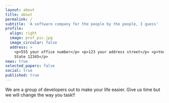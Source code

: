 ```yaml
---
layout: about
title: about
permalink: /
subtitle: 'A software company for the people by the people, I guess'
profile:
  align: right
  image: prof_pic.jpg
  image_circular: false
  address: >
    <p>555 your office number</p> <p>123 your address street</p> <p>Your City,
    State 12345</p>
news: true
selected_papers: false
social: true
published: true
---
```


We are a group of developers out to make your life easier.  Give us time but we will change the way you task!!

<!--
No Test [subreddit](http://reddit.com). You can put a picture in, too. The code is already in, just name your picture `prof_pic.jpg` and put it in the `img/` folder.

Put your address / P.O. box / other info right below your picture. You can also disable any these elements by editing `profile` property of the YAML header of your `_pages/about.md`. Edit `_bibliography/papers.bib` and Jekyll will render your [publications page](/al-folio/publications/) automatically.

Link to your social media connections, too. This theme is set up to use [Font Awesome icons](http://fortawesome.github.io/Font-Awesome/) and [Academicons](https://jpswalsh.github.io/academicons/), like the ones below. Add your Facebook, Twitter, LinkedIn, Google Scholar, or just disable all of them.
-->